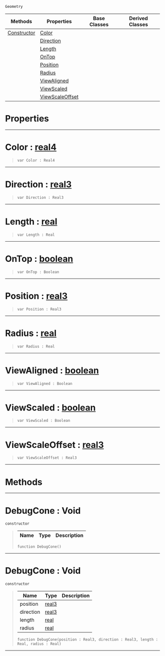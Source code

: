  `Geometry`

|Methods|Properties|Base Classes|Derived Classes|
|---|---|---|---|
|[ Constructor](https://github.com/ArendDanielek/ZeroDocsTest/blob/master/code_reference/class_reference/debugcone.markdown#debugcone-void)|[ Color](https://github.com/ArendDanielek/ZeroDocsTest/blob/master/code_reference/class_reference/debugcone.markdown#color-zero-engine-docume)| | |
| |[ Direction](https://github.com/ArendDanielek/ZeroDocsTest/blob/master/code_reference/class_reference/debugcone.markdown#direction-zero-engine-do)| | |
| |[ Length](https://github.com/ArendDanielek/ZeroDocsTest/blob/master/code_reference/class_reference/debugcone.markdown#length-zero-engine-docum)| | |
| |[ OnTop](https://github.com/ArendDanielek/ZeroDocsTest/blob/master/code_reference/class_reference/debugcone.markdown#ontop-zero-engine-docume)| | |
| |[ Position](https://github.com/ArendDanielek/ZeroDocsTest/blob/master/code_reference/class_reference/debugcone.markdown#position-zero-engine-doc)| | |
| |[ Radius](https://github.com/ArendDanielek/ZeroDocsTest/blob/master/code_reference/class_reference/debugcone.markdown#radius-zero-engine-docum)| | |
| |[ ViewAligned](https://github.com/ArendDanielek/ZeroDocsTest/blob/master/code_reference/class_reference/debugcone.markdown#viewaligned-zero-engine)| | |
| |[ ViewScaled](https://github.com/ArendDanielek/ZeroDocsTest/blob/master/code_reference/class_reference/debugcone.markdown#viewscaled-zero-engine-d)| | |
| |[ ViewScaleOffset](https://github.com/ArendDanielek/ZeroDocsTest/blob/master/code_reference/class_reference/debugcone.markdown#viewscaleoffset-zero-eng)| | |


 #  Properties


---  
 #  Color : [real4](https://github.com/ArendDanielek/ZeroDocsTest/blob/master/code_reference/zilch_base_types/real4.markdown)

> 
> ``` lang=cpp, name=Zilch
> var Color : Real4


---  
 #  Direction : [real3](https://github.com/ArendDanielek/ZeroDocsTest/blob/master/code_reference/zilch_base_types/real3.markdown)

> 
> ``` lang=cpp, name=Zilch
> var Direction : Real3


---  
 #  Length : [real](https://github.com/ArendDanielek/ZeroDocsTest/blob/master/code_reference/zilch_base_types/real.markdown)

> 
> ``` lang=cpp, name=Zilch
> var Length : Real


---  
 #  OnTop : [boolean](https://github.com/ArendDanielek/ZeroDocsTest/blob/master/code_reference/zilch_base_types/boolean.markdown)

> 
> ``` lang=cpp, name=Zilch
> var OnTop : Boolean


---  
 #  Position : [real3](https://github.com/ArendDanielek/ZeroDocsTest/blob/master/code_reference/zilch_base_types/real3.markdown)

> 
> ``` lang=cpp, name=Zilch
> var Position : Real3


---  
 #  Radius : [real](https://github.com/ArendDanielek/ZeroDocsTest/blob/master/code_reference/zilch_base_types/real.markdown)

> 
> ``` lang=cpp, name=Zilch
> var Radius : Real


---  
 #  ViewAligned : [boolean](https://github.com/ArendDanielek/ZeroDocsTest/blob/master/code_reference/zilch_base_types/boolean.markdown)

> 
> ``` lang=cpp, name=Zilch
> var ViewAligned : Boolean


---  
 #  ViewScaled : [boolean](https://github.com/ArendDanielek/ZeroDocsTest/blob/master/code_reference/zilch_base_types/boolean.markdown)

> 
> ``` lang=cpp, name=Zilch
> var ViewScaled : Boolean


---  
 #  ViewScaleOffset : [real3](https://github.com/ArendDanielek/ZeroDocsTest/blob/master/code_reference/zilch_base_types/real3.markdown)

> 
> ``` lang=cpp, name=Zilch
> var ViewScaleOffset : Real3


---  
 #  Methods


---  
 #  DebugCone : Void

 `constructor`

> 
> |Name|Type|Description|
> |---|---|---|
> ``` lang=cpp, name=Zilch
> function DebugCone()
> ``` 


---  
 #  DebugCone : Void

 `constructor`

> 
> |Name|Type|Description|
> |---|---|---|
> |position|[real3](https://github.com/ArendDanielek/ZeroDocsTest/blob/master/code_reference/zilch_base_types/real3.markdown)| |
> |direction|[real3](https://github.com/ArendDanielek/ZeroDocsTest/blob/master/code_reference/zilch_base_types/real3.markdown)| |
> |length|[real](https://github.com/ArendDanielek/ZeroDocsTest/blob/master/code_reference/zilch_base_types/real.markdown)| |
> |radius|[real](https://github.com/ArendDanielek/ZeroDocsTest/blob/master/code_reference/zilch_base_types/real.markdown)| |
> ``` lang=cpp, name=Zilch
> function DebugCone(position : Real3, direction : Real3, length : Real, radius : Real)
> ``` 


---  
 
  
  
  
  
  
  
  

 